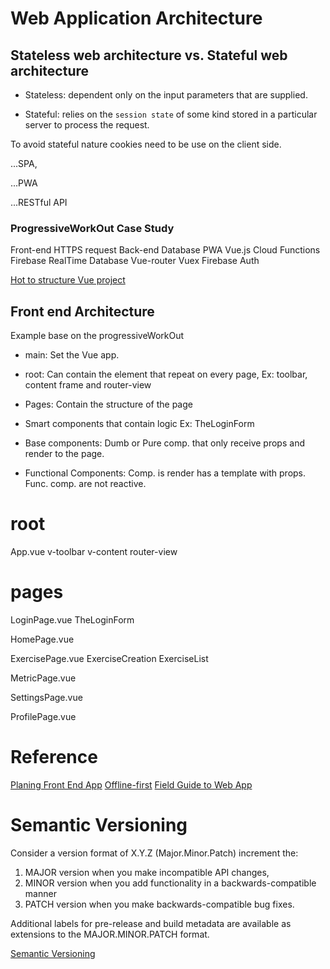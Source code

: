 # Web Application Architecture

## Stateless web architecture vs. Stateful web architecture

- Stateless: dependent only on the input parameters that are supplied.

- Stateful: relies on the `session state` of some kind stored in a particular server to process the request.

To avoid stateful nature cookies need to be use on the client side.

...SPA,

...PWA

...RESTful API

### ProgressiveWorkOut Case Study

Front-end     HTTPS request       Back-end                 Database
PWA
Vue.js                          Cloud Functions        Firebase RealTime Database
Vue-router
Vuex                            Firebase Auth

[Hot to structure Vue project](https://itnext.io/how-to-structure-a-vue-js-project-29e4ddc1aeeb)

## Front end Architecture

Example base on the progressiveWorkOut

- main: Set the Vue app.

- root: Can contain the element that repeat on every page, Ex: toolbar, content frame and     router-view

- Pages: Contain the structure of the page

- Smart components that contain logic Ex: TheLoginForm

- Base components: Dumb or Pure comp. that only receive props and render to the page.

- Functional Components: Comp. is render has a template with props. Func. comp. are not reactive.

# root

  App.vue
                v-toolbar
                v-content
                  router-view

# pages

  LoginPage.vue
                TheLoginForm

  HomePage.vue

  ExercisePage.vue
                ExerciseCreation
                ExerciseList

  MetricPage.vue

  SettingsPage.vue

  ProfilePage.vue

# Reference

[Planing Front End App](https://developer.telerik.com/featured/planning-front-end-javascript-application/)
[Offline-first](https://developer.chrome.com/apps/offline_apps)
[Field Guide to Web App](http://www.html5rocks.com/webappfieldguide/toc/index/)

# Semantic Versioning

Consider a version format of X.Y.Z (Major.Minor.Patch) increment the:

1. MAJOR version when you make incompatible API changes,
2. MINOR version when you add functionality in a backwards-compatible manner
3. PATCH version when you make backwards-compatible bug fixes.

Additional labels for pre-release and build metadata are available as extensions to the MAJOR.MINOR.PATCH format.

[Semantic Versioning](file:///C:/Users/sebas/Desktop/Semantic%20Versioning%202.0.0%20_%20Semantic%20Versioning.mhtml)
